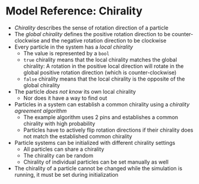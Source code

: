 # Model Reference: Chirality

- *Chirality* describes the sense of rotation direction of a particle
- The *global chirality* defines the positive rotation direction to be counter-clockwise and the negative rotation direction to be clockwise
- Every particle in the system has a *local chirality*
	- The value is represented by a `bool`
	- `true` chirality means that the local chirality matches the global chirality: A rotation in the positive local direction will rotate in the global positive rotation direction (which is counter-clockwise)
	- `false` chirality means that the local chirality is the opposite of the global chirality
- The particle *does not know* its own local chirality
	- Nor does it have a way to find out
- Particles in a system can establish a common chirality using a *chirality agreement algorithm*
	- The example algorithm uses 2 pins and establishes a common chirality with high probability
	- Particles have to actively flip rotation directions if their chirality does not match the established common chirality
- Particle systems can be initialized with different chirality settings
	- All particles can share a chirality
	- The chirality can be random
	- Chirality of individual particles can be set manually as well
- The chirality of a particle cannot be changed while the simulation is running, it must be set during initialization
